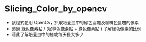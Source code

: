 # Slicing_Color_by_opencv
* 該程式使用 OpenCv，抓取培養皿中的綠色區塊及咖啡色區塊的像素
* 透過 綠色像素點 / (咖啡色像素點 + 綠色像素點 ) 了解綠色像素的比例
* 藉此了解培養皿中的植栽每天長大多少